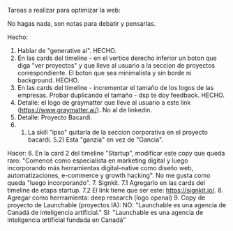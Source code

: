 Tareas a realizar para optimizar la web:

No hagas nada, son notas para debatir y pensarlas.


Hecho:
1. Hablar de "generative ai". HECHO.
2. En las cards del timeline - en el vertice derecho inferior un boton que diga "ver proyectos" y que lleve al usuario a la seccion de proyectos correspondiente.
El boton que sea minimalista y sin borde ni background. HECHO.
3. En las cards del timeline - incrementar el tamaño de los logos de las empresas. Probar duplicando el tamaño - dsp te doy feedback. HECHO.
4. Detalle: el logo de graymatter que lleve al usuario a este link (https://www.graymatter.ai/). No al de linkedin.
5. Detalle: Proyecto Bacardi.
5. 1) La skill "ipso" quitarla de la seccion corporativa en el proyecto bacardi.
5.2) Esta "ganzia" en vez de "Gancia".

Hacer:
6. En la card 2 del timeline "Startup", modificar este copy que queda raro:
"Comencé como especialista en marketing digital y luego 
incorporando más herramientas digital-native como diseño web, 
automatizaciones, e-commerce y growth hacking".
No me gusta como queda "luego incorporando".
7. Signkit.
7.1 Agregarlo en las cards del timeline de etapa startup.
7.2 El link tiene que ser este: https://signkit.io/.
8. Agregar como herrramienta: deep research (logo openai)
9. Copy de proyecto de Launchable (proyectos IA):
NO: "Launchable es una agencia de Canadá de inteligencia artificial."
SI: "Launchable es una agencia de inteligencia artificial fundada en Canadá"